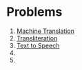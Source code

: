 # Problems

1. [Machine Translation](MachineTranslation)
2. [Transliteration](Transliteration)
3. [Text to Speech](Text-to-Speech)
4. []()
5. []()
